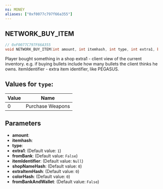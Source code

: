 ```yaml
---
ns: MONEY
aliases: ["0xf0077c797f66a355"]
---
```

## NETWORK_BUY_ITEM

```c
// 0xF0077C797F66A355
void NETWORK_BUY_ITEM(int amount, int itemhash, int type, int extra1, bool fromBank, string itemIdentifier, int shopNameHash, int extraItemHash, int colorHash, bool fromBankAndWallet);
```

Player bought something in a shop extra1 - client view of the current inventory. e.g. if buying bullets include how many bullets the client thinks he owns. itemIdentifier - extra item identifier, like PEGASUS.

## Values for `type`:
| Value | Name |
| --- | --- |
| 0 | Purchase Weapons |


## Parameters
* **amount**: 
* **itemhash**: 
* **type**: 
* **extra1**: (Default value: `1`)
* **fromBank**: (Default value: `False`)
* **itemIdentifier**: (Default value: `Null`)
* **shopNameHash**: (Default value: `0`)
* **extraItemHash**: (Default value: `0`)
* **colorHash**: (Default value: `0`)
* **fromBankAndWallet**: (Default value: `False`)
